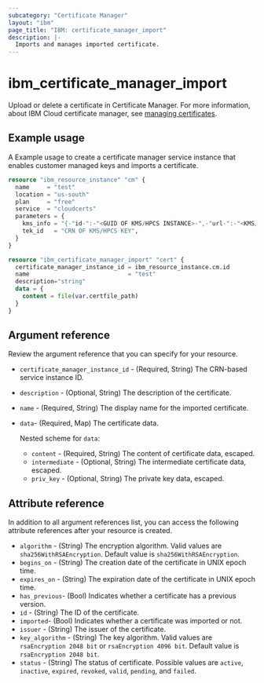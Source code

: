 ```yaml
---
subcategory: "Certificate Manager"
layout: "ibm"
page_title: "IBM: certificate_manager_import"
description: |-
  Imports and manages imported certificate.
---
```


# ibm_certificate_manager_import

Upload or delete a certificate in Certificate Manager. For more information, about IBM Cloud certificate manager, see [managing certificates](https://cloud.ibm.com/docs/certificate-manager?topic=certificate-manager-managing-certificates-from-the-dashboard).


## Example usage
A Example usage to create a certificate manager service instance that enables customer managed keys and imports a certificate.


```terraform
resource "ibm_resource_instance" "cm" {
  name     = "test"
  location = "us-south"
  plan     = "free"
  service  = "cloudcerts"
  parameters = {
    kms_info = "{-"id-":-"<GUID OF KMS/HPCS INSTANCE>-",-"url-":-"<KMS/HPCS ENDPOINT>-"}",
    tek_id   = "CRN OF KMS/HPCS KEY",
  }
}

resource "ibm_certificate_manager_import" "cert" {
  certificate_manager_instance_id = ibm_resource_instance.cm.id
  name                            = "test"
  description="string"
  data = {
    content = file(var.certfile_path)
  }
}
```


## Argument reference
Review the argument reference that you can specify for your resource. 

- `certificate_manager_instance_id` - (Required, String) The CRN-based service instance ID.
- `description` - (Optional, String) The description of the certificate.
- `name` - (Required, String) The display name for the imported certificate.
- `data`- (Required, Map) The certificate data.
  
  Nested scheme for `data`:
  - `content` - (Required, String) The content of certificate data, escaped.
  - `intermediate` - (Optional, String) The intermediate certificate data, escaped.
  - `priv_key` - (Optional, String) The private key data, escaped.


## Attribute reference
In addition to all argument references list, you can access the following attribute references after your resource is created.

- `algorithm` - (String) The encryption algorithm. Valid values are `sha256WithRSAEncryption`. Default value is `sha256WithRSAEncryption`.
- `begins_on` - (String) The creation date of the certificate in UNIX epoch time.
- `expires_on` - (String) The expiration date of the certificate in UNIX epoch time.
- `has_previous`- (Bool) Indicates whether a certificate has a previous version.
- `id` - (String) The ID of the certificate.
- `imported`- (Bool) Indicates whether a certificate was imported or not.
- `issuer` - (String) The issuer of the certificate.
- `key_algorithm` - (String) The key algorithm. Valid values are `rsaEncryption 2048 bit` or `rsaEncryption 4096 bit`. Default value is `rsaEncryption 2048 bit`.
- `status` - (String) The status of certificate. Possible values are `active`, `inactive`, `expired`, `revoked`, `valid`, `pending`, and `failed`.
